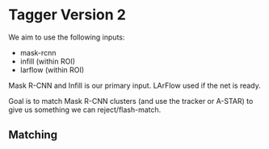 # Tagger Version 2

We aim to use the following inputs:

* mask-rcnn
* infill (within ROI)
* larflow (within ROI)

Mask R-CNN and Infill is our primary input. LArFlow used if the net is ready.

Goal is to match Mask R-CNN clusters (and use the tracker or A-STAR) to give us something we can reject/flash-match.

## Matching